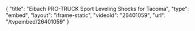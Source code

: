 {
    "title": "Eibach PRO-TRUCK Sport Leveling Shocks for Tacoma",
    "type": "embed",
    "layout": "iframe-static",
    "videoId": "26401059",
    "url": "\/tvpembed\/26401059"
}